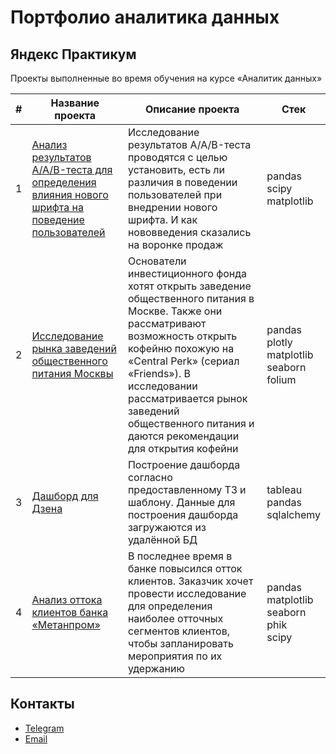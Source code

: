 # Портфолио аналитика данных

## Яндекс Практикум

Проекты выполненные во время обучения на курсе «Аналитик данных»

|#|Название проекта|Описание проекта|Стек|
|-|----------|----------|----------|
|1|[Анализ результатов A/A/B-теста для определения влияния нового шрифта на поведение пользователей](https://github.com/SavelevD/Data_analyst_portfolio/tree/main/Yandex_DA/AAB_test)|Исследование результатов A/A/B-теста проводятся с целью установить, есть ли различия в поведении пользователей при внедрении нового шрифта. И как нововведения сказались на воронке продаж|pandas</br>scipy</br>matplotlib|
|2|[Исследование рынка заведений общественного питания Москвы](https://github.com/SavelevD/Data_analyst_portfolio/tree/main/Yandex_DA/Moscow_catering_market)|Основатели инвестиционного фонда хотят открыть заведение общественного питания в Москве. Также они рассматривают возможность открыть кофейню похожую на «Central Perk» (сериал «Friends»). В исследовании рассматривается рынок заведений общественного питания и даются рекомендации для открытия кофейни|pandas</br>plotly</br>matplotlib</br>seaborn</br>folium|
|3|[Дашборд для Дзена](https://github.com/SavelevD/Data_analyst_portfolio/tree/main/Yandex_DA/Zen)|Построение дашборда согласно предоставленному ТЗ и шаблону. Данные для построения дашборда загружаются из удалённой БД|tableau</br>pandas</br>sqlalchemy|
|4|[Анализ оттока клиентов банка «Метанпром»](https://github.com/SavelevD/Data_analyst_portfolio/tree/main/Yandex_DA/Churn_users)|В последнее время в банке повысился отток клиентов. Заказчик хочет провести исследование для определения наиболее отточных сегментов клиентов, чтобы запланировать мероприятия по их удержанию|pandas</br>matplotlib</br>seaborn</br>phik</br>scipy|

## Контакты
- [Telegram](https://t.me/savelevdma)
- [Email](mailto:savelevdma@yandex.ru)
